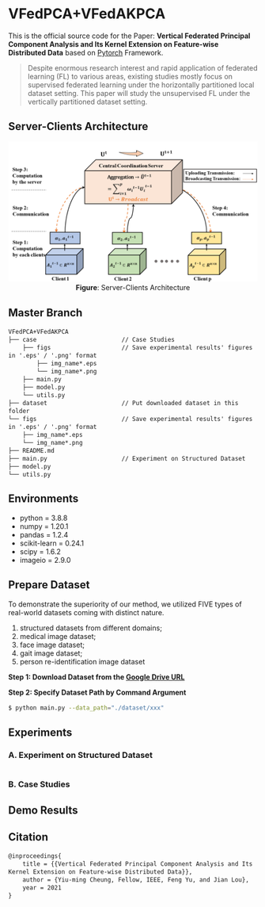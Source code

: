 # VFedPCA+VFedAKPCA
This is the official source code for the Paper: **Vertical Federated Principal Component Analysis and Its Kernel Extension on Feature-wise Distributed Data** based on [Pytorch](https://pytorch.org/) Framework. 

> Despite enormous research interest and rapid application of federated learning (FL) to various areas, existing studies mostly focus on supervised federated learning under the horizontally partitioned local dataset setting. This paper will study the unsupervised FL under the vertically partitioned dataset setting.

## Server-Clients Architecture
<p align="center">
  <img src="figs/sc_arc.png" alt="Server-Clients Architecture" width="600">
  <br>
  <b>Figure</b>: Server-Clients Architecture
</p>

## Master Branch
```
VFedPCA+VFedAKPCA                    
├── case                        // Case Studies
    ├── figs                    // Save experimental results' figures in '.eps' / '.png' format 
        ├── img_name*.eps              
        └── img_name*.png           
    ├── main.py          
    ├── model.py              
    └── utils.py                 
├── dataset                     // Put downloaded dataset in this folder
└── figs                        // Save experimental results' figures in '.eps' / '.png' format
    ├── img_name*.eps              
    └── img_name*.png           
├── README.md               
├── main.py                     // Experiment on Structured Dataset
├── model.py                   
└── utils.py                     
```

## Environments

- python = 3.8.8
- numpy = 1.20.1
- pandas = 1.2.4
- scikit-learn = 0.24.1
- scipy = 1.6.2
- imageio = 2.9.0

## Prepare Dataset
To demonstrate the superiority of our method, we utilized FIVE types of real-world datasets coming with distinct nature.  
1) structured datasets from different domains; 
2) medical image dataset; 
3) face image dataset; 
4) gait image dataset; 
5) person re-identification image dataset

**Step 1: Download Dataset from the [Google Drive URL](https://drive.google.com/drive/folders/1Rv_a02tBygvbO8FY05XxsY_lhXLiHQj6?usp=sharing)**

**Step 2: Specify Dataset Path by Command Argument** 

```bash
$ python main.py --data_path="./dataset/xxx"
```

## Experiments
### A. Experiment on Structured Dataset
```bash
```
### B. Case Studies

## Demo Results

## Citation
```
@inproceedings{
    title = {{Vertical Federated Principal Component Analysis and Its Kernel Extension on Feature-wise Distributed Data}},
    author = {Yiu-ming Cheung, Fellow, IEEE, Feng Yu, and Jian Lou},
    year = 2021
}
```